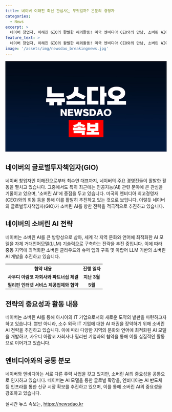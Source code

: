 ```yaml
---
title: 네이버 이해진 최신 관심사는 무엇일까? 은둔의 경영자
categories:
  - News
excerpt: >
  네이버 창업자, 이해진 GIO의 활발한 해외활동! 미국 엔비디아 CEO와의 만남, 소버린 AI에 집중 - 네이버 창업자인 이해진 GIO가 최근 미국에서 엔비디아 CEO와의 만남을 통해 소버린 AI에 집중하고 있다. 네이버는 다양한 지역의 AI 모델을 구축하고, 소버린 AI로 세계 각 지역의 문화와 언어에 최적화한 기술을 개발 중이다. 두 기업은 소버린 AI의 중요성을 공유하며, 이를 통해 글로벌 시장에서의 선점을 모색하고 있다.
feature_text: >
  네이버 창업자, 이해진 GIO의 활발한 해외활동! 미국 엔비디아 CEO와의 만남, 소버린 AI에 집중 - 네이버 창업자인 이해진 GIO가 최근 미국에서 엔비디아 CEO와의 만남을 통해 소버린 AI에 집중하고 있다. 네이버는 다양한 지역의 AI 모델을 구축하고, 소버린 AI로 세계 각 지역의 문화와 언어에 최적화한 기술을 개발 중이다. 두 기업은 소버린 AI의 중요성을 공유하며, 이를 통해 글로벌 시장에서의 선점을 모색하고 있다.
image: '/assets/img/newsdao_breakingnews.jpg'
---
```


<p><img src="/assets/img/newsdao_breakingnews.jpg" alt="firstkoreanews 속보" /></p>

<h2 data-ke-size="size26">네이버의 글로벌투자책임자(GIO)</h2>

<p data-ke-size="size16">네이버 창업자인 이해진으로부터 최수연 대표까지, 네이버의 주요 경영진들이 활발한 활동을 펼치고 있습니다. 그중에서도 특히 최근에는 인공지능(AI) 관련 분야에 큰 관심을 기울이고 있으며, '소버린 AI'에 중점을 두고 있습니다. 미국의 엔비디아 최고경영자(CEO)와의 회동 등을 통해 이를 활발히 추진하고 있는 것으로 보입니다. 이렇듯 네이버의 글로벌투자책임자(GIO)가 소버린 AI를 향한 전략을 적극적으로 추진하고 있습니다.</p>

<h2 data-ke-size="size26">네이버의 소버린 AI 전략</h2>

<p data-ke-size="size16">네이버는 소버린 AI를 큰 방향성으로 삼아, 세계 각 지역 문화와 언어에 최적화한 AI 모델을 자체 거대언어모델(LLM) 기술력으로 구축하는 전략을 추진 중입니다. 이에 따라 중동 지역에 최적화한 소버린 클라우드와 슈퍼 앱의 구축 및 아랍어 LLM 기반의 소버린 AI 개발을 추진하고 있습니다.</p>

<table>
  <tr>
    <th>협약 내용</th>
    <th>진행 일자</th>
  </tr>
  <tr>
    <td style="text-align: center; height: 17px;"><b>사우디 아람코 자회사와 파트너십 체결</b></td>
    <td style="text-align: center; height: 17px;"><b>지난 3월</b></td>
  </tr>
  <tr>
    <td style="text-align: center; height: 17px;"><b>필리핀 인터넷 서비스 제공업체와 협약</b></td>
    <td style="text-align: center; height: 17px;"><b>5월</b></td>
  </tr>
</table>

<h2 data-ke-size="size26">전략의 중요성과 활동 내용</h2>

<p data-ke-size="size16">네이버는 소버린 AI를 통해 아시아의 IT 기업으로서의 새로운 도약의 발판을 마련하고자 하고 있습니다. 뿐만 아니라, 소수 외국 IT 기업에 대한 AI 패권을 장악하기 위해 소버린 AI 전략을 추진하고 있습니다. 이에 따라 다양한 지역의 문화와 언어에 최적화된 AI 모델을 개발하고, 사우디 아람코 자회사나 필리핀 기업과의 협약을 통해 이를 실질적인 활동으로 이어가고 있습니다.</p>

<h2 data-ke-size="size26">엔비디아와의 공통 분모</h2>

<p data-ke-size="size16">네이버와 엔비디아는 서로 다른 주력 사업을 갖고 있지만, 소버린 AI의 중요성을 공통으로 인지하고 있습니다. 네이버는 AI 모델을 통한 글로벌 확장을, 엔비디아는 AI 반도체 등 인프라를 통한 신규 시장 확보를 추진하고 있으며, 이를 통해 소버린 AI의 중요성을 강조하고 있습니다.</p>
실시간 뉴스 속보는, <a href="https://newsdao.kr" rel="dofollow">https://newsdao.kr</a>


